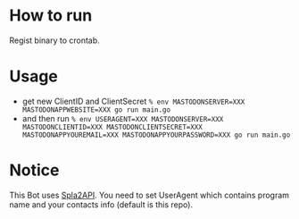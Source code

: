 # How to run
Regist binary to crontab.

# Usage 
- get new ClientID and ClientSecret
`% env MASTODONSERVER=XXX MASTODONAPPWEBSITE=XXX go run main.go`
- and then run
`% env USERAGENT=XXX MASTODONSERVER=XXX MASTODONCLIENTID=XXX MASTODONCLIENTSECRET=XXX MASTODONAPPYOUREMAIL=XXX MASTODONAPPYOURPASSWORD=XXX go run main.go`
# Notice
This Bot uses [Spla2API](https://spla2.yuu26.com/). You need to set UserAgent which contains program name and your contacts info (default is this repo).